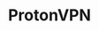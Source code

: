 ---
title: ProtonVPN
crosslinks:
- VPN
- autotldr
- PFSENSE
- privacy
- ProtonDrive
- protonmail
- PopCornTime
- ProtonMail
- netsec
- VPNTorrents
---